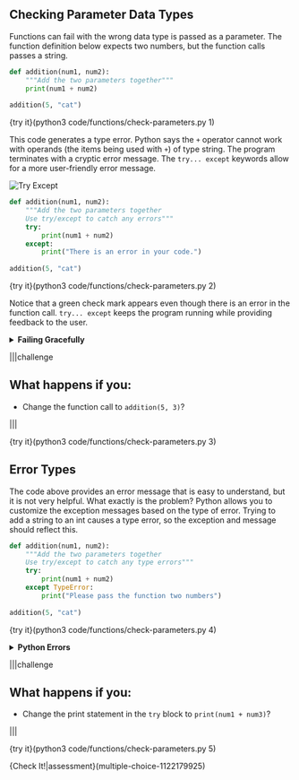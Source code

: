 ## Checking Parameter Data Types

Functions can fail with the wrong data type is passed as a parameter. The function definition below expects two numbers, but the function calls passes a string.

```python
def addition(num1, num2):
    """Add the two parameters together"""
    print(num1 + num2)
    
addition(5, "cat")
```

{try it}(python3 code/functions/check-parameters.py 1)

This code generates a type error. Python says the `+` operator cannot work with operands (the items being used with `+`) of type string. The program terminates with a cryptic error message. The `try... except` keywords allow for a more user-friendly error message.

![Try Except](.guides/images/try-except.png)

```python
def addition(num1, num2):
    """Add the two parameters together
    Use try/except to catch any errors"""
    try:
        print(num1 + num2)
    except:
        print("There is an error in your code.")
    
addition(5, "cat")
```

{try it}(python3 code/functions/check-parameters.py 2)

Notice that a green check mark appears even though there is an error in the function call. `try... except` keeps the program running while providing feedback to the user.

<details>
  <summary><strong>Failing Gracefully</strong></summary>
  No computer program works as intended 100% of the time. It is a good idea to design your code to "fail gracefully". That is, your program should not come crashing to a halt with each error. Think of ways that your program can roll with the punches even when mistakes happen.
</details>

|||challenge
## What happens if you:
* Change the function call to `addition(5, 3)`?

|||

{try it}(python3 code/functions/check-parameters.py 3)

## Error Types

The code above provides an error message that is easy to understand, but it is not very helpful. What exactly is the problem? Python allows you to customize the exception messages based on the type of error. Trying to add a string to an int causes a type error, so the exception and message should reflect this.

```python
def addition(num1, num2):
    """Add the two parameters together
    Use try/except to catch any type errors"""
    try:
        print(num1 + num2)
    except TypeError:
        print("Please pass the function two numbers")
    
addition(5, "cat")
```

{try it}(python3 code/functions/check-parameters.py 4)

<details>
  <summary><strong>Python Errors</strong></summary>
  There are many kinds of <a href="https://docs.python.org/3/tutorial/errors.html">errors</a> that can be used with the <code>except</code> keyword, but here is a list of some of the more common ones:
  <ul>
    <li><strong>SyntaxError</strong> - Incorrect syntax; missing parentheses for example</li>
    <li><strong>ZeroDivisionError</strong> - Divide a number by zero</li>
    <li><strong>NameError</strong> - Reference a variable that has not been declared</li>
    <li><strong>TypeError</strong> - Function or operation is applied to an incorrect type</li>
    <li><strong>IndexError</strong> - Reference an index that is out of range</li>
  </ul>
</details>

|||challenge
## What happens if you:
* Change the print statement in the `try` block to `print(num1 + num3)`?

|||

{try it}(python3 code/functions/check-parameters.py 5)

{Check It!|assessment}(multiple-choice-1122179925)
